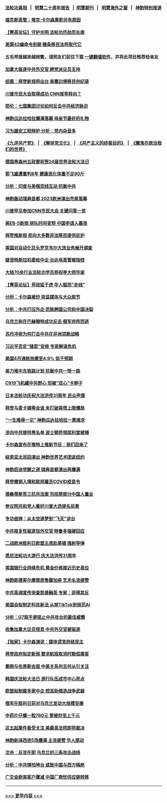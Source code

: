 #### [法轮功真相](https://github.com/gfw-breaker/truth/blob/master/README.md?t=0) &nbsp;&nbsp;|&nbsp;&nbsp; [明慧二十周年报告](https://github.com/gfw-breaker/mh-reports/blob/master/README.md?t=0) &nbsp;&nbsp;|&nbsp;&nbsp;[明慧期刊](https://github.com/gfw-breaker/mh-qikan) &nbsp;&nbsp;|&nbsp;&nbsp; [明慧海外之窗](https://github.com/gfw-breaker/mh-news/blob/master/README.md?t=0) &nbsp;&nbsp;|&nbsp;&nbsp; [神韵特别报道](https://github.com/gfw-breaker/mh-news/blob/master/shenyun.md?t=0)
#### [福克斯高管：塔克‧卡尔森离职另有原因](../pages/nf4514/n13994294.md?t=05121243) 
#### [【菁英论坛】守护光明 法轮功历劫而长盛](../pages/nf4514/n13994298.md?t=05121243) 
#### [美第42编命令到期 哪条移民法将取代它](../pages/nf4514/n13994143.md?t=05121243) 
#### 五毛举报越来越频繁，请网友们前往下载 [一键翻墙软件](https://github.com/gfw-breaker/ssr-accounts)，并将此项目推荐给亲友
#### [加拿大驱逐中共外交官 跨党派议员支持](../pages/nf4514/n13994251.md?t=05121243) 
#### [组图：拜登新规将出台 美墨边境移民创纪录](../pages/nf4514/n13994117.md?t=05121243) 
#### [川普市民大会取得成功 CNN报导转向？](../pages/nf4514/n13994129.md?t=05121243) 
#### [耶伦：七国集团讨论如何反击中共经济胁迫](../pages/nf4514/n13994141.md?t=05121243) 
#### [神韵瓜达拉哈拉爆满落幕 母亲节最好的礼物](../pages/nf4514/n13994154.md?t=05121243) 
#### [习为雄安工程辩护 分析：党内杂音多](../pages/nf4514/n13993747.md?t=05121243) 
#### [《九评共产党》](https://github.com/begood0513/9ping.md/blob/master/README.md) &nbsp;|&nbsp; [《解体党文化》](../../../../jtdwh.md/blob/master/README.md)  &nbsp;|&nbsp; [《共产主义的终极目的》](../../../../gczydzjmd.md/blob/master/README.md) &nbsp;|&nbsp; [《魔鬼在统治我们的世界》](../../../../mgztzwmdsj.md/blob/master/README.md) 
#### [德国黑森州五政要祝贺24届世界法轮大法日](../pages/nf4514/n13991475.md?t=05121243) 
#### [郭飞雄遭重判8年 健康恶化体重不足90斤](../pages/nf4514/n13993684.md?t=05121243) 
#### [分析：印度与美俄双线互动 抗衡中共](../pages/nf4514/n13993306.md?t=05121243) 
#### [神韵轰动瑞典首都 2023欧洲演出完美落幕](../pages/nf4514/n13993628.md?t=05121243) 
#### [川普罕见参加CNN市民大会 关键问答一览](../pages/nf4514/n13993401.md?t=05121243) 
#### [美EB-5新规 排队时间变短 中国申请人暴涨](../pages/nf4514/n13993273.md?t=05121243) 
#### [拜登推新规 拒向大多数非法移民提供庇护](../pages/nf4514/n13993234.md?t=05121243) 
#### [美国对自动化巨头罗克韦尔大连业务展开调查](../pages/nf4514/n13993295.md?t=05121243) 
#### [疑泄特斯拉机密给中企 台达电高管被指控](../pages/nf4514/n13993124.md?t=05121243) 
#### [大陆70余行业法轮功学员恭祝李大师华诞](../pages/nf4514/n13993034.md?t=05121243) 
#### [【菁英论坛】苛政猛于虎 华人铤而“走线”](../pages/nf4514/n13993330.md?t=05121243) 
#### [分析：卡尔森被炒 突显媒体与大众脱节](../pages/nf4514/n13993241.md?t=05121243) 
#### [分析：中共打压外企 恐致跨国公司和中国决裂](../pages/nf4514/n13993252.md?t=05121243) 
#### [乌克兰称在巴赫穆特成功反击 俄军弃阵而逃](../pages/nf4514/n13993226.md?t=05121243) 
#### [苏丹冲突为何打击中共在非洲贷款战略](../pages/nf4514/n13993193.md?t=05121243) 
#### [习近平否定“储君”安排 专家解读危机](../pages/nf4514/n13992916.md?t=05121243) 
#### [美国4月通胀放缓至4.9% 低于预期](../pages/nf4514/n13993142.md?t=05121243) 
#### [美力推中东铁路计划 抗衡中共一带一路](../pages/nf4514/n13992820.md?t=05121243) 
#### [C919飞机藏中共野心 但被“双心”卡脖子](../pages/nf4514/n13991824.md?t=05121243) 
#### [日本法轮功庆祝大法洪传31周年 民众声援](../pages/nf4514/n13992674.md?t=05121243) 
#### [拜登与麦卡锡等会谈 未打破美债上限僵局](../pages/nf4514/n13992516.md?t=05121243) 
#### [“一生难得一见” 神韵瓜达拉哈拉一票难求](../pages/nf4514/n13993120.md?t=05121243) 
#### [涉向中共提供黑名单 波士顿侨领梁利堂被捕](../pages/nf4514/n13992522.md?t=05121243) 
#### [卡尔森宣布在推特上推新节目：我们回来了](../pages/nf4514/n13992505.md?t=05121243) 
#### [结束亚太巡回演出 神韵世界艺术团返纽约](../pages/nf4514/n13992620.md?t=05121243) 
#### [神韵启迪觉醒之道 瑞典首都演出再爆满](../pages/nf4514/n13992722.md?t=05121243) 
#### [拜登撤销入境和联邦雇员COVID疫苗令](../pages/nf4514/n13992536.md?t=05121243) 
#### [德桑蒂斯签三抗共法案 包括禁部分中国人置业](../pages/nf4514/n13992308.md?t=05121243) 
#### [参议院共和党人看好川普大选提名前景](../pages/nf4514/n13991958.md?t=05121243) 
#### [专访曲铮：从太空逐梦到“飞天”讲台](../pages/nf4514/n13992169.md?t=05121243) 
#### [中共报复性驱逐加外交官 特鲁多强硬回应](../pages/nf4514/n13992253.md?t=05121243) 
#### [二战欧洲胜利日欧盟主席赴基辅 俄射导弹](../pages/nf4514/n13992111.md?t=05121243) 
#### [悉尼法轮功大游行 庆大法洪传31周年](../pages/nf4514/n13991301.md?t=05121243) 
#### [美国银行业持续危机 黄金价格接近历史高位](../pages/nf4514/n13991959.md?t=05121243) 
#### [神韵斯德哥尔摩票房售罄加座 艺术名流盛赞](../pages/nf4514/n13991787.md?t=05121243) 
#### [中共高调宣传突查凯盛融英 专家：适得其反](../pages/nf4514/n13991798.md?t=05121243) 
#### [美国会拟制定科技新法 从禁TikTok到规范AI](../pages/nf4514/n13991543.md?t=05121243) 
#### [分析：G7联手是阻止中共攻台的最佳威慑](../pages/nf4514/n13991613.md?t=05121243) 
#### [收集加拿大议员信息 中共外交官被驱逐](../pages/nf4514/n13991655.md?t=05121243) 
#### [【独家】卡尔森演讲：媒体谎言终结民主](../pages/nf4514/n13991576.md?t=05121243) 
#### [拜登政府拟定新规 要求航班取消时赔偿乘客](../pages/nf4514/n13991452.md?t=05121243) 
#### [秦刚与伯恩斯会面 中美关系何去何从引关注](../pages/nf4514/n13991473.md?t=05121243) 
#### [韩国庆法轮大法日 游行队伍成市中心亮点](../pages/nf4514/n13991177.md?t=05121243) 
#### [欧盟拟制裁多家中企 控其助俄造战争武器](../pages/nf4514/n13991253.md?t=05121243) 
#### [俄军在胜利日前对乌克兰发动大规模空袭](../pages/nf4514/n13990844.md?t=05121243) 
#### [中药片仔癀一粒760元 曾被炒至上千元](../pages/nf4514/n13990970.md?t=05121243) 
#### [这五起案件备受关注 美最高法院即将裁决](../pages/nf4514/n13990636.md?t=05121243) 
#### [神韵新泽西连5场爆满 主流盛赞 华人感动](../pages/nf4514/n13990918.md?t=05121243) 
#### [沈舟：反攻在即 乌克兰的三条攻击战线](../pages/nf4514/n13990904.md?t=05121243) 
#### [分析：中共惧怕垮台 或致中国与西方隔绝](../pages/nf4514/n13991171.md?t=05121243) 
#### [广交会欧美客户骤减 中国厂商忧供应链转移](../pages/nf4514/n13990739.md?t=05121243) 

----
#### [ >>> 更早内容 <<< ](../indexes/nf4514-earlier.md)
